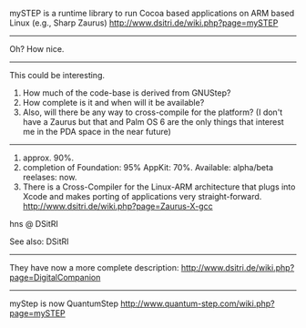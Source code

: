 mySTEP is a runtime library to run Cocoa based applications on ARM based Linux (e.g., Sharp Zaurus)
http://www.dsitri.de/wiki.php?page=mySTEP

----

Oh? How nice.

----

This could be interesting. 
1. How much of the code-base is derived from GNUStep? 
2. How complete is it and when will it be available? 
3. Also, will there be any way to cross-compile for the platform?  (I don't have a Zaurus but that and Palm OS 6 are the only things that interest me in the PDA space in the near future)

----

1. approx. 90%. 
2. completion of Foundation: 95% AppKit: 70%. Available: alpha/beta reelases: now.
3. There is a Cross-Compiler for the Linux-ARM architecture that plugs into Xcode and makes porting of applications very straight-forward. http://www.dsitri.de/wiki.php?page=Zaurus-X-gcc

hns @ DSitRI

See also: DSitRI

----

They have now a more complete description: http://www.dsitri.de/wiki.php?page=DigitalCompanion

----

myStep is now QuantumStep
http://www.quantum-step.com/wiki.php?page=mySTEP
